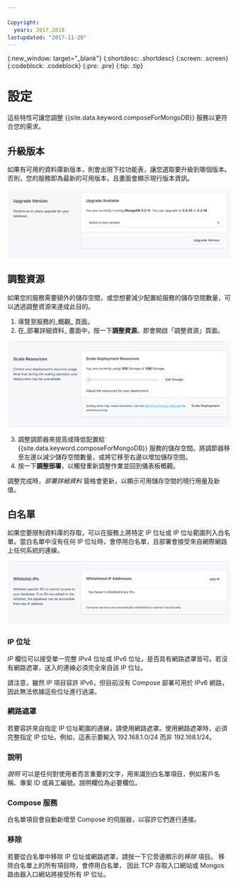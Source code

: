 ```yaml
---

Copyright:
  years: 2017,2018
lastupdated: "2017-11-20"
---
```


{:new_window: target="_blank"}
{:shortdesc: .shortdesc}
{:screen: .screen}
{:codeblock: .codeblock}
{:pre: .pre}
{:tip: .tip}

# 設定

這些特性可讓您調整 {{site.data.keyword.composeForMongoDB}} 服務以更符合您的需求。


## 升級版本

如果有可用的資料庫新版本，則會出現下拉功能表，讓您選取要升級到哪個版本。否則，您的服務即為最新的可用版本，且畫面會顯示現行版本資訊。

![「版本」畫面](./images/mongodb-version-show.png "「版本」畫面")


## 調整資源

如果您的服務需要額外的儲存空間，或您想要減少配置給服務的儲存空間數量，可以透過調整資源來達成此目的。

1. 導覽至服務的_概觀_ 頁面。
2. 在_部署詳細資料_ 畫面中，按一下**調整資源**。即會開啟「調整資源」頁面。

  ![「調整資源」頁面](./images/mongodb-scale-show.png "「調整資源」頁面")

3. 調整調節器來提高或降低配置給 {{site.data.keyword.composeForMongoDB}} 服務的儲存空間。將調節器移至左邊以減少儲存空間數量，或將它移至右邊以增加儲存空間。
4. 按一下**調整部署**，以觸發重新調整作業並回到儀表板概觀。 
  
調整完成時，_部署詳細資料_ 窗格會更新，以顯示可用儲存空間的現行用量及新值。


## 白名單

如果您要限制資料庫的存取，可以在服務上將特定 IP 位址或 IP 位址範圍列入白名單。當白名單中沒有任何 IP 位址時，會停用白名單，且部署會接受來自網際網路上任何系統的連線。

![將 IP 列入白名單](./images/mongodb-whitelist-show.png "白名單欄位。")

### IP 位址
*IP* 欄位可以接受單一完整 IPv4 位址或 IPv6 位址，是否具有網路遮罩皆可。若沒有網路遮罩，送入的連線必須完全來自該 IP 位址。 

請注意，雖然 IP 項目容許 IPv6，但目前沒有 Compose 部署可用於 IPv6 網路，因此無法依據這些位址進行過濾。

### 網路遮罩
若要容許來自指定 IP 位址範圍的連線，請使用網路遮罩。使用網路遮罩時，必須完整指定 IP 位址。例如，這表示要輸入 192.168.1.0/24 而非 192.168.1/24。

### 說明

*說明* 可以是任何對使用者而言重要的文字，用來識別白名單項目，例如客戶名稱、專案 ID 或員工編號。說明欄位為必要欄位。

### Compose 服務
白名單項目會自動新增至 Compose 的伺服器，以容許它們進行連接。

### 移除
若要從白名單中移除 IP 位址或網路遮罩，請按一下它旁邊顯示的*移除* 項目。
移除白名單上的所有項目時，會停用白名單， 因此 TCP 存取入口網站或 Mongos 路由器入口網站將接受所有 IP 位址。
